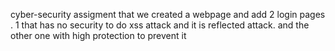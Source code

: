  cyber-security assigment that we created a webpage and add 2 login pages . 1 that has no security to do xss attack and it is reflected attack. and the other one with high protection to prevent it
